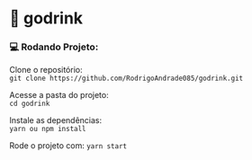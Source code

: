 # :beers: godrink

### :computer: Rodando Projeto:

  Clone o repositório:  
  `git clone https://github.com/RodrigoAndrade085/godrink.git`
  
  Acesse a pasta do projeto:  
  `cd godrink`
  
  Instale as dependências:  
  `yarn ou npm install`
  
  Rode o projeto com:
  `yarn start`
